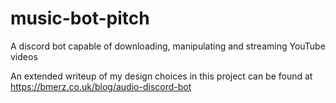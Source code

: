 # music-bot-pitch
A discord bot capable of downloading, manipulating and streaming YouTube videos

An extended writeup of my design choices in this project can be found at https://bmerz.co.uk/blog/audio-discord-bot
